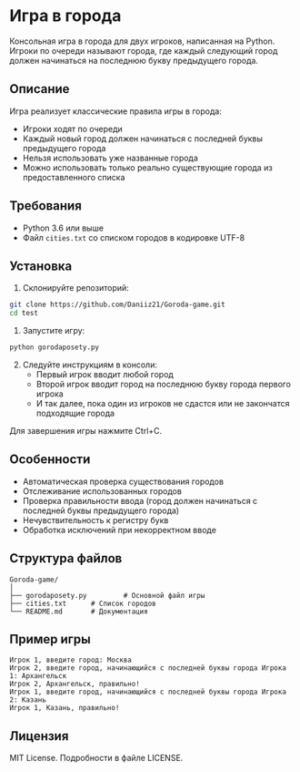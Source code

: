 # Игра в города

Консольная игра в города для двух игроков, написанная на Python. Игроки по очереди называют города, где каждый следующий город должен начинаться на последнюю букву предыдущего города.

## Описание

Игра реализует классические правила игры в города:
- Игроки ходят по очереди
- Каждый новый город должен начинаться с последней буквы предыдущего города
- Нельзя использовать уже названные города
- Можно использовать только реально существующие города из предоставленного списка

## Требования

- Python 3.6 или выше
- Файл `cities.txt` со списком городов в кодировке UTF-8

## Установка

1. Склонируйте репозиторий:
```bash
git clone https://github.com/Daniiz21/Goroda-game.git
cd test
```

1. Запустите игру:
```bash
python gorodaposety.py
```

2. Следуйте инструкциям в консоли:
   - Первый игрок вводит любой город
   - Второй игрок вводит город на последнюю букву города первого игрока
   - И так далее, пока один из игроков не сдастся или не закончатся подходящие города

Для завершения игры нажмите Ctrl+C.

## Особенности

- Автоматическая проверка существования городов
- Отслеживание использованных городов
- Проверка правильности ввода (город должен начинаться с последней буквы предыдущего города)
- Нечувствительность к регистру букв
- Обработка исключений при некорректном вводе

## Структура файлов

```
Goroda-game/
│
├── gorodaposety.py         # Основной файл игры
├── cities.txt      # Список городов
└── README.md       # Документация
```

## Пример игры

```
Игрок 1, введите город: Москва
Игрок 2, введите город, начинающийся с последней буквы города Игрока 1: Архангельск
Игрок 2, Архангельск, правильно!
Игрок 1, введите город, начинающийся с последней буквы города Игрока 2: Казань
Игрок 1, Казань, правильно!
```

## Лицензия

MIT License. Подробности в файле LICENSE.
